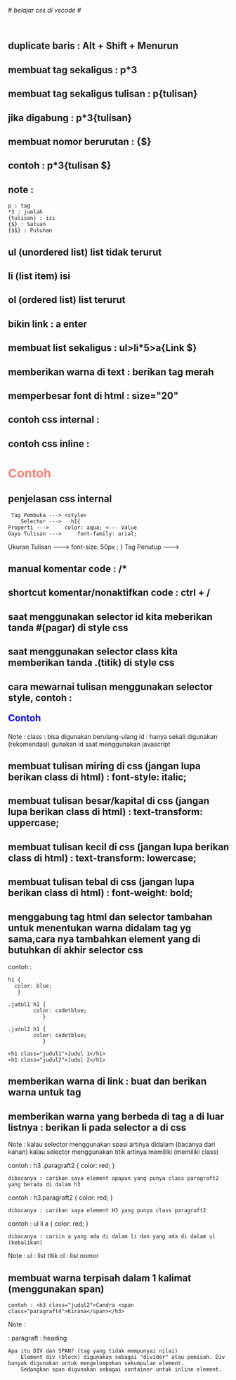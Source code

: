 #<i> belajar css di vscode </i># 

<br>

## duplicate baris : Alt + Shift + Menurun

## membuat tag sekaligus : p*3 

## membuat tag sekaligus tulisan : p{tulisan}
## jika digabung : p*3{tulisan}

## membuat nomor berurutan : {$} 
## contoh : p*3{tulisan $}
## note : 
	p : tag
	*3 : jumlah
	{tulisan} : isi
	{$} : Satuan
	{$$} : Puluhan


## ul (unordered list) list tidak  terurut
## li (list item) isi 
## ol (ordered list) list terurut

## bikin link : a enter

## membuat list sekaligus :    ul>li*5>a{Link $}

## memberikan warna di text : berikan tag <font color="merah"> merah </font> 

## memperbesar font di html : size="20"


## contoh css internal : 
 <style>
        h1{
            color: aqua;
        }
  </style>


## contoh css inline :
<h1 style="color: salmon; font-family: arial;">Contoh</h1>


## penjelasan css internal
     Tag Pembuka ---> <style>
       	Selector --->   h1{
   	Properti --->     color: aqua; <--- Value
    Gaya Tulisan --->	  font-family: arial;
  Ukuran Tulisan --->	  font-size: 50px ;
			   }
     Tag Penutup ---> </style>

## manual komentar code : /*
## shortcut komentar/nonaktifkan code : ctrl + /


## saat menggunakan selector id kita meberikan tanda #(pagar) di style css
## saat menggunakan selector class kita memberikan tanda .(titik) di style css
## cara mewarnai tulisan menggunakan selector style, contoh : <p style="color: blue;">Contoh</p>

Note : 
	class : bisa digunakan berulang-ulang
	id : hanya sekali digunakan (rekomendasi) gunakan id saat menggunakan javascript

## membuat tulisan miring di css (jangan lupa berikan class di html) : font-style: italic;
## membuat tulisan besar/kapital di css (jangan lupa berikan class di html) : text-transform: uppercase;
## membuat tulisan kecil di css (jangan lupa berikan class di html) : text-transform: lowercase;
## membuat tulisan tebal di css (jangan lupa berikan class di html) : font-weight: bold;


## menggabung tag html dan selector tambahan untuk menentukan warna didalam tag yg sama,cara nya tambahkan element yang di butuhkan di akhir selector css
contoh : 

	h1 {
	  color: blue;
	   }

	.judul1 h1 {
            color: cadetblue;
        	   }

	.judul2 h1 {
            color: cadetblue;
        	   }

	<h1 class="judul1">Judul 1</h1>
	<h1 class="judul2">Judul 2</h1>



## memberikan warna di link : buat dan berikan warna untuk tag <a>

## memberikan warna yang berbeda di tag a di luar listnya : berikan li pada selector a di css

Note :
	kalau selector menggunakan spasi artinya didalam (bacanya dari kanan)
	kalau selector menggunakan titik artinya memiliki (memiliki class)

contoh : h3 .paragraft2 {
		     color: red;
		        }

	dibacanya : carikan saya element apapun yang punya class paragraft2 yang berada di dalam h3

contoh : h3.paragraft2 {
		     color: red;
		       }

	dibacanya : carikan saya element H3 yang punya class paragraft2


contoh : ul li a {
		color: red;
		 }

	dibacanya : cariin a yang ada di dalam li dan yang ada di dalam ul (kebalikan)

Note : 
	ul : list titik
	ol : list nomor

## membuat warna terpisah dalam 1 kalimat (menggunakan span)
	contoh : <h3 class="judul2">Candra <span class="paragraft4">Kirana</span></h3>


Note :
	<p> : paragraft
	<h> : heading
	
	Apa itu DIV dan SPAN? (tag yang tidak mempunyai nilai)
		Element div (block) digunakan sebagai "divider" atau pemisah. Div banyak digunakan untuk mengelompokan sekumpulan element. 
		Sedangkan span digunakan sebagai container untuk inline element.

